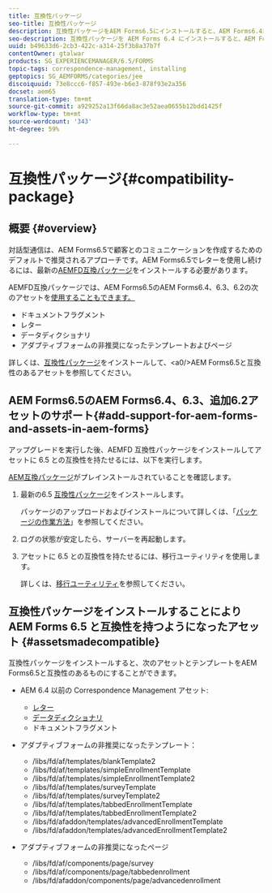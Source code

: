 ```yaml
---
title: 互換性パッケージ
seo-title: 互換性パッケージ
description: 互換性パッケージをAEM Forms6.5にインストールすると、AEM Forms6.4以前のバージョンと非推奨のアダプティブフォームのテンプレートおよびページから、Correspondence Managementアセットを使用できます
seo-description: 互換性パッケージを AEM Forms 6.4 にインストールすると、AEM Forms 6.4 および非推奨になったアダプティブォームテンプレートとページから Correspondence Management アセットを使用できます
uuid: b49633d6-2cb3-422c-a314-25f3b8a37b7f
contentOwner: gtalwar
products: SG_EXPERIENCEMANAGER/6.5/FORMS
topic-tags: correspondence-management, installing
geptopics: SG_AEMFORMS/categories/jee
discoiquuid: 73e8ccc6-f857-493e-b6e3-878f93e2a356
docset: aem65
translation-type: tm+mt
source-git-commit: a929252a13f66da8ac3e52aea0655b12bdd1425f
workflow-type: tm+mt
source-wordcount: '343'
ht-degree: 59%

---
```



# 互換性パッケージ{#compatibility-package}

## 概要 {#overview}

対話型通信は、AEM Forms6.5で顧客とのコミュニケーションを作成するためのデフォルトで推奨されるアプローチです。AEM Forms6.5でレターを使用し続けるには、最新の[AEMFD互換パッケージ](https://helpx.adobe.com/jp/aem-forms/kb/aem-forms-releases.html)をインストールする必要があります。

AEMFD互換パッケージでは、AEM Forms6.5のAEM Forms6.4、6.3、6.2の次のアセットを[使用することもできます。](../../forms/using/compatibility-package.md#add-support-for-aem-forms-and-assets-in-aem-forms)

* ドキュメントフラグメント
* レター
* データディクショナリ
* アダプティブフォームの非推奨になったテンプレートおよびページ

詳しくは、[互換性パッケージ](../../forms/using/compatibility-package.md#assetsmadecompatible)をインストールして、&lt;a0/>AEM Forms6.5と互換性のあるアセットを参照してください。

## AEM Forms6.5のAEM Forms6.4、6.3、追加6.2アセットのサポート{#add-support-for-aem-forms-and-assets-in-aem-forms}

アップグレードを実行した後、AEMFD 互換性パッケージをインストールしてアセットに 6.5 との互換性を持たせるには、以下を実行します。

[AEM互換パッケージ](https://helpx.adobe.com/aem-forms/kb/aem-forms-releases.html)がプレインストールされていることを確認します。

1. 最新の6.5 [互換性パッケージ](https://helpx.adobe.com/aem-forms/kb/aem-forms-releases.html)をインストールします。

   パッケージのアップロードおよびインストールについて詳しくは、「[パッケージの作業方法](/help/sites-administering/package-manager.md)」を参照してください。

1. ログの状態が安定したら、サーバーを再起動します。
1. アセットに 6.5 との互換性を持たせるには、移行ユーティリティを使用します。

   詳しくは、[移行ユーティリティ](../../forms/using/migration-utility.md)を参照してください。

## 互換性パッケージをインストールすることにより AEM Forms 6.5 と互換性を持つようになったアセット {#assetsmadecompatible}

互換性パッケージをインストールすると、次のアセットとテンプレートをAEM Forms6.5と互換性のあるものにすることができます。

* AEM 6.4 以前の Correspondence Management アセット:

   * [レター](../../forms/using/create-letter.md)
   * [データディクショナリ](/help/forms/using/data-dictionary.md)
   * ドキュメントフラグメント

* アダプティブフォームの非推奨になったテンプレート：

   * /libs/fd/af/templates/blankTemplate2
   * /libs/fd/af/templates/simpleEnrollmentTemplate
   * /libs/fd/af/templates/simpleEnrollmentTemplate2
   * /libs/fd/af/templates/surveyTemplate
   * /libs/fd/af/templates/surveyTemplate2
   * /libs/fd/af/templates/tabbedEnrollmentTemplate
   * /libs/fd/af/templates/tabbedEnrollmentTemplate2
   * /libs/fd/afaddon/templates/advancedEnrollmentTemplate
   * /libs/fd/afaddon/templates/advancedEnrollmentTemplate2

* アダプティブフォームの非推奨になったページ

   * /libs/fd/af/components/page/survey
   * /libs/fd/af/components/page/tabbedenrollment
   * /libs/fd/afaddon/components/page/advancedenrollment

